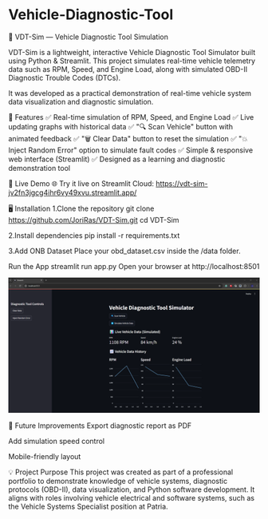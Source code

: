 # Vehicle-Diagnostic-Tool

🚗 VDT-Sim — Vehicle Diagnostic Tool Simulation

VDT-Sim is a lightweight, interactive Vehicle Diagnostic Tool Simulator built using Python & Streamlit.
This project simulates real-time vehicle telemetry data such as RPM, Speed, and Engine Load, along with simulated OBD-II Diagnostic Trouble Codes (DTCs).

It was developed as a practical demonstration of real-time vehicle system data visualization and diagnostic simulation.

🎯 Features
✅ Real-time simulation of RPM, Speed, and Engine Load
✅ Live updating graphs with historical data
✅ "🔍 Scan Vehicle" button with animated feedback
✅ "🗑️ Clear Data" button to reset the simulation
✅ "💥 Inject Random Error" option to simulate fault codes
✅ Simple & responsive web interface (Streamlit)
✅ Designed as a learning and diagnostic demonstration tool

🚀 Live Demo
🌐 Try it live on Streamlit Cloud:
https://vdt-sim-jv2fn3jgcg4ihr6vy49xvu.streamlit.app/

🖥️ Installation
1.Clone the repository
git clone https://github.com/JoriRas/VDT-Sim.git
cd VDT-Sim

2.Install dependencies
pip install -r requirements.txt

3.Add ONB Dataset
Place your obd_dataset.csv inside the /data folder.

Run the App
streamlit run app.py
Open your browser at http://localhost:8501

![alt text](Screenshot_1128.png)

📝 Future Improvements
Export diagnostic report as PDF

Add simulation speed control

Mobile-friendly layout

💡 Project Purpose
This project was created as part of a professional portfolio to demonstrate knowledge of vehicle systems, diagnostic protocols (OBD-II), data visualization, and Python software development.
It aligns with roles involving vehicle electrical and software systems, such as the Vehicle Systems Specialist position at Patria.
